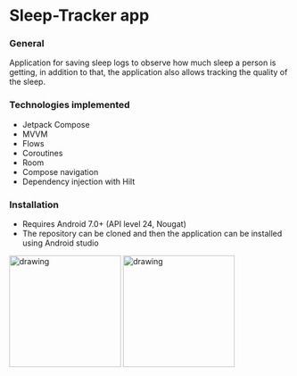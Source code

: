 # Sleep-Tracker app

### General

Application for saving sleep logs to observe how much sleep a person is getting, in addition to
that, the application also allows tracking the quality of the sleep.

### Technologies implemented

* Jetpack Compose
* MVVM
* Flows
* Coroutines
* Room
* Compose navigation
* Dependency injection with Hilt

### Installation

* Requires Android 7.0+ (API level 24, Nougat)
* The repository can be cloned and then the application can be installed using Android studio

<img src="https://users.metropolia.fi/~lauriari/sleep-tracker/sleep-tracker-1.jpg" alt="drawing" width="200"/>
<img src="https://users.metropolia.fi/~lauriari/sleep-tracker/sleep-tracker-2.jpg" alt="drawing" width="200"/>


